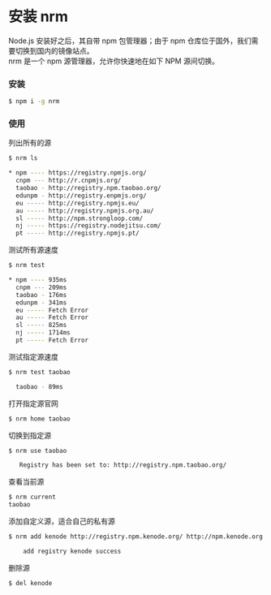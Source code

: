 #  安装 nrm

Node.js 安装好之后，其自带 npm 包管理器；由于 npm 仓库位于国外，我们需要切换到国内的镜像站点。\
nrm 是一个 npm 源管理器，允许你快速地在如下 NPM 源间切换。

### 安装

```bash
$ npm i -g nrm
```

### 使用

列出所有的源
```bash
$ nrm ls

* npm ---- https://registry.npmjs.org/
  cnpm --- http://r.cnpmjs.org/
  taobao - http://registry.npm.taobao.org/
  edunpm - http://registry.enpmjs.org/
  eu ----- http://registry.npmjs.eu/
  au ----- http://registry.npmjs.org.au/
  sl ----- http://npm.strongloop.com/
  nj ----- https://registry.nodejitsu.com/
  pt ----- http://registry.npmjs.pt/
```

测试所有源速度
```bash
$ nrm test

* npm ---- 935ms
  cnpm --- 209ms
  taobao - 176ms
  edunpm - 341ms
  eu ----- Fetch Error
  au ----- Fetch Error
  sl ----- 825ms
  nj ----- 1714ms
  pt ----- Fetch Error
```

测试指定源速度
```bash
$ nrm test taobao

  taobao - 89ms
```

打开指定源官网
```bash
$ nrm home taobao
```

切换到指定源
```bash
$ nrm use taobao

   Registry has been set to: http://registry.npm.taobao.org/
```

查看当前源
```bash
$ nrm current
taobao
```

添加自定义源，适合自己的私有源
```bash
$ nrm add kenode http://registry.npm.kenode.org/ http://npm.kenode.org

    add registry kenode success
```

删除源
```bash
$ del kenode
```
